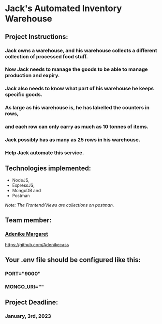 # Jack's Automated Inventory Warehouse

## Project Instructions:
### Jack owns a warehouse, and his warehouse collects a different collection of processed food stuff. 
### Now Jack needs to manage the goods to be able to manage production and expiry. 
### Jack also needs to know what part of his warehouse he keeps specific goods. 
### As large as his warehouse is, he has labelled the counters in rows, 
### and each row can only carry as much as 10 tonnes of items. 
### Jack possibly has as many as 25 rows in his warehouse. 
### Help Jack automate this service.

## Technologies implemented:
- NodeJS, 
- ExpressJS,
- MongoDB and
- Postman

*Note: The Frontend/Views are collections on postman.*

## Team member:
### <a href="https://github.com/Adenikecass">Adenike Margaret</a>
https://github.com/Adenikecass

## Your .env file should be configured like this:

[//]: # (use port 9000 or any free port)
### PORT="9000" 

[//]: # ( MongoDb API key goes between the double quotes below)
### MONGO_URI="" 

## Project Deadline:
### January, 3rd, 2023
